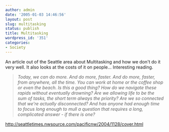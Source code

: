 ```yaml
---
author: admin
date: '2005-01-03 14:46:56'
layout: post
slug: multitasking
status: publish
title: Multitasking
wordpress_id: '351'
categories:
- Society
---
```

<p>An article out of the Seattle area about Multitasking and how we don&#39;t do it 
very well. It also looks at the costs of it on people... Interesting reading.</p>
<blockquote>
	<p><i>Today, we can do more. And do more, faster. And do more, faster, from 
	anywhere, all the time. You can work at home or the coffee shop or even the 
	beach. Is this a good thing? How do we navigate these rapids without 
	eventually drowning? Are we allowing life to be the sum of tasks, the short 
	term always the priority? Are we so connected that we&#39;re actually 
	disconnected? And has anyone had enough time to focus long enough to mull a 
	question that requires a long, complicated answer - if there is one?</i></p>
</blockquote>
<p><a href="http://seattletimes.nwsource.com/pacificnw/2004/1128/cover.html">
http://seattletimes.nwsource.com/pacificnw/2004/1128/cover.html</a> </p>
